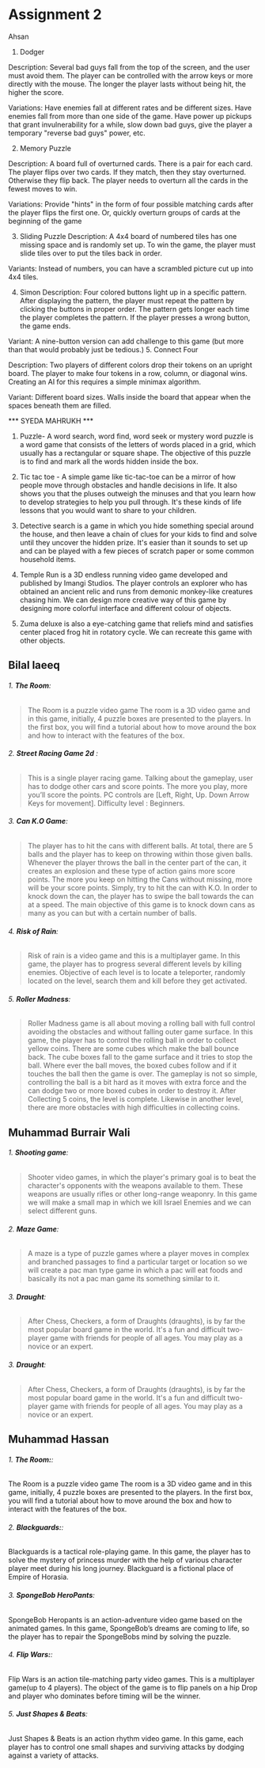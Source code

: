 # Assignment 2  

Ahsan 
1. Dodger

Description: Several bad guys fall from the top of the screen, and the user must avoid them. The player can be controlled with the arrow keys or more directly with the
 mouse. The longer the player lasts without being hit, the higher the score.

Variations: Have enemies fall at different rates and be different sizes. Have enemies fall from more than one side of the game. Have power up pickups that 
grant invulnerability for a while, slow down bad guys, give the player a temporary "reverse bad guys" power, etc.

2. Memory Puzzle

Description: A board full of overturned cards. There is a pair for each card. The player flips over two cards. If they match, then they stay overturned. 
Otherwise they flip back. The player needs to overturn all the cards in the fewest moves to win.

Variations: Provide "hints" in the form of four possible matching cards after the player flips the first one. Or, 
quickly overturn groups of cards at the beginning of the game

3. Sliding Puzzle
Description: A 4x4 board of numbered tiles has one missing space and is randomly set up. To win the game, the player must slide tiles over to put the tiles back 
in order.

Variants: Instead of numbers, you can have a scrambled picture cut up into 4x4 tiles.

4. Simon
Description: Four colored buttons light up in a specific pattern. After displaying the pattern, the player must repeat the pattern by clicking the buttons in 
proper order. The pattern gets longer each time the player completes the pattern. If the player presses a wrong button, the game ends.

Variant: A nine-button version can add challenge to this game (but more than that would probably just be tedious.)
5. Connect Four

Description: Two players of different colors drop their tokens on an upright board. The player to make four tokens in a row, column, or diagonal wins. Creating an AI for this requires a simple minimax algorithm.

Variant: Different board sizes. Walls inside the board that appear when the spaces beneath them are filled.

*** SYEDA MAHRUKH ***


1. Puzzle- A word search, word find, word seek or mystery word puzzle is a word game that consists of the letters of words placed in a grid, which usually has a rectangular or square shape. The objective of this puzzle is to find and mark all the words hidden inside the box.

2. Tic tac toe - A simple game like tic-tac-toe can be a mirror of how people move through obstacles and handle decisions in life. It also shows you that the pluses outweigh the minuses and that you learn how to develop strategies to help you pull through. It's these kinds of life lessons that you would want to share to your children.

3. Detective search is a game in which you hide something special around the house, and then leave a chain of clues for your kids to find and solve until they uncover the hidden prize. It's easier than it sounds to set up and can be played with a few pieces of scratch paper or some common household items.

4. Temple Run is a 3D endless running video game developed and published by Imangi Studios. The player controls an explorer who has obtained an ancient relic and runs from demonic monkey-like creatures chasing him. We can design more creative way of this game by designing more colorful interface and different colour of objects.

5. Zuma deluxe is also a eye-catching game that reliefs mind and satisfies center placed frog hit in rotatory cycle. We can recreate this game with other objects.

## Bilal laeeq

###### 1. **The Room**: 
> The Room is a puzzle video game The room is a 3D video game and in this game, initially, 4 puzzle boxes are presented to the players. In the first box,  you will find a tutorial about how to move around the box and how to interact with the features of the box.

###### 2. **Street Racing Game 2d** :
> This is a single player racing game. Talking about the gameplay, user has to dodge other cars and score points. The more you play, more you’ll score the points. PC controls are [Left, Right, Up. Down Arrow Keys for movement]. Difficulty level : Beginners.

###### 3. **Can K.O Game**: 
> The player has to hit the cans with different balls. At total, there are 5 balls and the player has to keep on throwing within those given balls. Whenever the player throws the ball in the center part of the can, it creates an explosion and these type of action gains more score points. The more you keep on hitting the Cans without missing, more will be your score points. Simply, try to hit the can with K.O. In order to knock down the can, the player has to swipe the ball towards the can at a speed. The main objective of this game is to knock down cans as many as you can but with a certain number of balls.

###### 4. **Risk of Rain**:
> Risk of rain is a video game and this is a multiplayer game. In this game, the player has to progress several different levels by killing enemies. Objective of each level is to locate a teleporter, randomly located on the level, search them and kill before they get activated.

###### 5. **Roller Madness**:
> Roller Madness game is all about moving a rolling ball with full control avoiding the obstacles and without falling outer game surface. In this game, the player has to control the rolling ball in order to collect yellow coins. There are some cubes which make the ball bounce back. The cube boxes fall to the game surface and it tries to stop the ball. Where ever the ball moves, the boxed cubes follow and if it touches the ball then the game is over. The gameplay is not so simple, controlling the ball is a bit hard as it moves with extra force and the can dodge two or more boxed cubes in order to destroy it. After Collecting 5 coins, the level is complete. Likewise in another level, there are more obstacles with high difficulties in collecting coins.


## Muhammad Burrair Wali

###### 1. **Shooting game**: 
> Shooter video games, in which the player's primary goal is to beat the character's opponents with the weapons available to them. These weapons are usually rifles or other long-range weaponry. In this game we will make a small map in which we kill Israel Enemies and we can select different guns.

###### 2. **Maze Game**:
> A maze is a type of puzzle games where a player moves in complex and branched passages to find a particular target or location so we will create a pac man type game in which a pac will eat foods and basically its not a pac man game its something similar to it.

###### 3. **Draught**: 
> After Chess, Checkers, a form of Draughts (draughts), is by far the most popular board game in the world. It's a fun and difficult two-player game with friends for people of all ages. You may play as a novice or an expert.

###### 3. **Draught**: 
> After Chess, Checkers, a form of Draughts (draughts), is by far the most popular board game in the world. It's a fun and difficult two-player game with friends for people of all ages. You may play as a novice or an expert.



## Muhammad Hassan
###### 1. **The Room:**:
 The Room is a puzzle video game The room is a 3D video game and in this game, initially, 4 puzzle boxes are presented to the players. In the first box,  you will find a tutorial about how to move around the box and how to interact with the features of the box.

###### 2. **Blackguards:**:
Blackguards is a tactical role-playing game. In this game, the player has to solve the mystery of princess murder with the help of various character player meet during his long journey. Blackguard is a fictional place of Empire of Horasia.

###### 3. **SpongeBob HeroPants**:
SpongeBob Heropants is an action-adventure video game based on the animated games. In this game, SpongeBob’s dreams are coming to life, so the player has to repair the SpongeBobs mind by solving the puzzle.

###### 4. **Flip Wars:**:
Flip Wars is an action tile-matching party video games. This is a multiplayer game(up to 4 players). The object of the game is to flip panels on a hip Drop and player who dominates before timing will be the winner.

###### 5. **Just Shapes & Beats**:
Just Shapes & Beats is an action rhythm video game. In this game, each player has to control one small shapes and surviving attacks by dodging against a variety of attacks.
